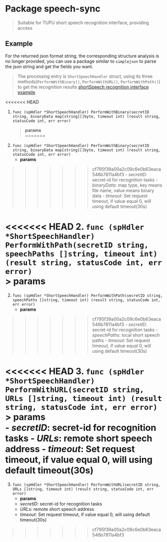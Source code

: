 # Package speech-sync

> Suitable for TUPU short speech recognition interface, providing access


## Example
For the returned json format string, the corresponding structure analysis is no longer provided, you can use a package similar to `simplejson` to parse the json string and get the fields you want.

> The processing entry is `ShortSpeechHandler` struct, using its three methods(`PerformWithBinary()`, `PerformWithURL()`, `PerformWithPath()`) to get the recognition results
> [shortSpeech recognition interface example](github.com/tuputech/tupu-go-sdk/example/short-speech.go)

<<<<<<< HEAD
   1. `func (spHdler *ShortSpeechHandler) PerformWithBinary(secretID string, binaryData map[string][]byte, timeout int) (result string, statusCode int, err error)`  
      > **params**  
=======
   1. `func (spHdler *ShortSpeechHandler) PerformWithBinary(secretID string, binaryData map[string][]byte, timeout int) (result string, statusCode int, err error)`
      - **params**
>>>>>>> cf795f39a00a2c09c6e0b63eaca546b7811a4bf3
      - *secretID*: secret-id for recognition tasks
      - *binaryData*: map type, key means file name, value means binary data
      - *timeout*: Set request timeout, if value equal 0, will using default timeout(30s)

<<<<<<< HEAD
   2. `func (spHdler *ShortSpeechHandler) PerformWithPath(secretID string, speechPaths []string, timeout int) (result string, statusCode int, err error)`  
      > **params**  
=======
   2. `func (spHdler *ShortSpeechHandler) PerformWithPath(secretID string, speechPaths []string, timeout int) (result string, statusCode int, err error)`
      - **params**
>>>>>>> cf795f39a00a2c09c6e0b63eaca546b7811a4bf3
      - *secretID*: secret-id for recognition tasks
      - *speechPaths*: local short speech paths
      - *timeout*: Set request timeout, if value equal 0, will using default timeout(30s)

<<<<<<< HEAD
   3. `func (spHdler *ShortSpeechHandler) PerformWithURL(secretID string, URLs []string, timeout int) (result string, statusCode int, err error)`  
      > **params**  
      - *secretID*: secret-id for recognition tasks
      - *URLs*: remote short speech address
      - *timeout*: Set request timeout, if value equal 0, will using default timeout(30s)
=======
   3. `func (spHdler *ShortSpeechHandler) PerformWithURL(secretID string, URLs []string, timeout int) (result string, statusCode int, err error)`
      - **params**
      - *secretID*: secret-id for recognition tasks
      - *URLs*: remote short speech address
      - *timeout*: Set request timeout, if value equal 0, will using default timeout(30s)
>>>>>>> cf795f39a00a2c09c6e0b63eaca546b7811a4bf3
